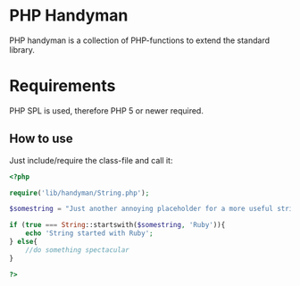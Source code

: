 PHP Handyman
============

PHP handyman is a collection of PHP-functions to extend the standard library.

Requirements
============

PHP SPL is used, therefore PHP 5 or newer required.


How to use
----------

Just include/require the class-file and call it:

```php
<?php

require('lib/handyman/String.php');

$somestring = "Just another annoying placeholder for a more useful string";

if (true === String::startswith($somestring, 'Ruby')){
	echo 'String started with Ruby';
} else{
	//do something spectacular
}

?>
```